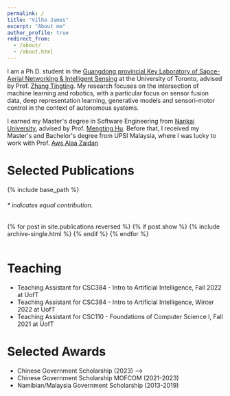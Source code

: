 ```yaml
---
permalink: /
title: "Vilho James"
excerpt: "About me"
author_profile: true
redirect_from: 
  - /about/
  - /about.html
---
```


I am a Ph.D. student in the [Guangdong provincial Key Laboratory of Sapce-Aerial Networking & Intelligent Sensing](http://eie.hitsz.edu.cn/English.html) at the University of Toronto, advised by Prof. [Zhang Tingting](https://faculty.hitsz.edu.cn/zhangtingting/). 
My research focuses on the intersection of machine learning and robotics, with a particular focus on sensor fusion data, deep representation learning, generative models and sensori-motor control in the context of autonomous systems.
<!-- Currently, I am exploring open-world 3D scene understanding algorithms that leverage the power of 2D foundation models. -->

I earned my Master's degree in Software Engineering from [Nankai University](https://csen.nankai.edu.cn/), advised by Prof. [Mengting Hu](https://hmt2014.github.io/homepage/). Before that, I received my Master's and Bachelor's degree from UPSI Malaysia, where I was lucky to work with Prof. [Aws Alaa Zaidan](https://ieeexplore.ieee.org/author/37547420400/) 



# Selected Publications 

{% include base_path %}

<h6>* indicates equal contribution. </h6>

<table style="width:100%;border:0px;border-spacing:0px;border-collapse:separate;margin-right:auto;margin-left:auto;">
<tbody>
  {% for post in site.publications reversed %}
    {% if post.show %}
      {% include archive-single.html %}
    {% endif %}
  {% endfor %}
</tbody>
</table>

# Teaching

* Teaching Assistant for CSC384 - Intro to Artificial Intelligence, Fall 2022 at UofT
* Teaching Assistant for CSC384 - Intro to Artificial Intelligence, Winter 2022 at UofT
* Teaching Assistant for CSC110 - Foundations of Computer Science I, Fall 2021 at UofT

# Selected Awards

* Chinese Government Scholarship (2023) -->
* Chinese Government Scholarship MOFCOM (2021-2023)
* Namibian/Malaysia Government Scholarship (2013-2019)

